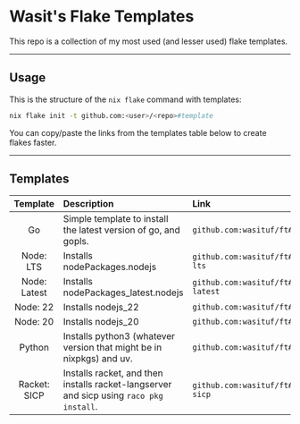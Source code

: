 # Wasit's Flake Templates

This repo is a collection of my most used (and lesser used) flake templates.

---

## Usage

This is the structure of the `nix flake` command with templates:

```sh
nix flake init -t github.com:<user>/<repo>#template
```

You can copy/paste the links from the templates table below to create flakes faster.

---

## Templates

|   Template   | Description                                                                             | Link                                |
| :----------: | :-------------------------------------------------------------------------------------- | :---------------------------------- |
|      Go      | Simple template to install the latest version of go, and gopls.                         | `github.com:wasituf/ft#go`          |
|  Node: LTS   | Installs nodePackages.nodejs                                                            | `github.com:wasituf/ft#node-lts`    |
| Node: Latest | Installs nodePackages_latest.nodejs                                                     | `github.com:wasituf/ft#node-latest` |
|   Node: 22   | Installs nodejs_22                                                                      | `github.com:wasituf/ft#node-22`     |
|   Node: 20   | Installs nodejs_20                                                                      | `github.com:wasituf/ft#node-20`     |
|    Python    | Installs python3 (whatever version that might be in nixpkgs) and uv.                    | `github.com:wasituf/ft#python`      |
| Racket: SICP | Installs racket, and then installs racket-langserver and sicp using `raco pkg install`. | `github.com:wasituf/ft#racket-sicp` |
